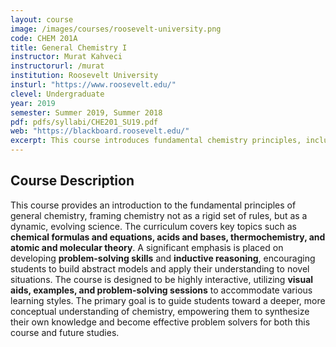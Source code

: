 ```yaml
---
layout: course
image: /images/courses/roosevelt-university.png
code: CHEM 201A
title: General Chemistry I
instructor: Murat Kahveci
instructorurl: /murat
institution: Roosevelt University
insturl: "https://www.roosevelt.edu/"
clevel: Undergraduate
year: 2019
semester: Summer 2019, Summer 2018
pdf: pdfs/syllabi/CHE201_SU19.pdf
web: "https://blackboard.roosevelt.edu/"
excerpt: This course introduces fundamental chemistry principles, including chemical formulas, equations, thermochemistry, and atomic theory, while developing problem-solving skills.
---
```


## Course Description
This course provides an introduction to the fundamental principles of general chemistry, framing chemistry not as a rigid set of rules, but as a dynamic, evolving science. The curriculum covers key topics such as **chemical formulas and equations, acids and bases, thermochemistry, and atomic and molecular theory**. A significant emphasis is placed on developing **problem-solving skills** and **inductive reasoning**, encouraging students to build abstract models and apply their understanding to novel situations. The course is designed to be highly interactive, utilizing **visual aids, examples, and problem-solving sessions** to accommodate various learning styles. The primary goal is to guide students toward a deeper, more conceptual understanding of chemistry, empowering them to synthesize their own knowledge and become effective problem solvers for both this course and future studies.